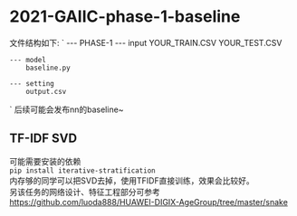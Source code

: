 # 2021-GAIIC-phase-1-baseline

文件结构如下:
`
  --- PHASE-1
    --- input
        YOUR_TRAIN.CSV
        YOUR_TEST.CSV
        
    --- model
        baseline.py
    
    --- setting
        output.csv
`
后续可能会发布nn的baseline~<br>

## TF-IDF SVD 
可能需要安装的依赖<br>
`pip install iterative-stratification`<br>
内存够的同学可以把SVD去掉，使用TFIDF直接训练，效果会比较好。<br>
另该任务的网络设计、特征工程部分可参考 https://github.com/luoda888/HUAWEI-DIGIX-AgeGroup/tree/master/snake <br>

